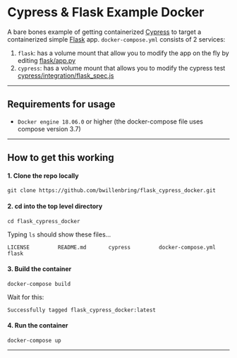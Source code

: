 # Cypress & Flask Example Docker
A bare bones example of getting containerized [Cypress](https://cypress.io) to target a containerized simple [Flask](https://flask.palletsprojects.com) app. `docker-compose.yml` consists of 2 services:
1. `flask`: has a volume mount that allow you to modify the app on the fly by editing [flask/app.py](flask/app.py)
1. `cypress`: has a volume mount that allows you to modify the cypress test [cypress/integration/flask_spec.js](cypress/integration/flask_spec.js)

----
## Requirements for usage
- `Docker engine 18.06.0` or higher (the docker-compose file uses compose version 3.7)
----

## How to get this working
#### 1. Clone the repo locally
```
git clone https://github.com/bwillenbring/flask_cypress_docker.git
```

#### 2. cd into the top level directory
```
cd flask_cypress_docker
```
Typing `ls` should show these files...
```
LICENSE			README.md		cypress			docker-compose.yml	flask
```

#### 3. Build the container
```
docker-compose build
```
Wait for this:
```
Successfully tagged flask_cypress_docker:latest
```

#### 4. Run the container
```
docker-compose up
```

----
